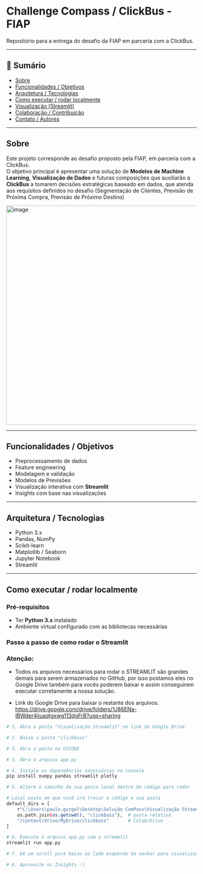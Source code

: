 # Challenge Compass / ClickBus - FIAP

Repositório para a entrega do desafio da FIAP em parceria com a ClickBus.

---

## 🧭 Sumário

- [Sobre](#sobre)  
- [Funcionalidades / Objetivos](#funcionalidades--objetivos)  
- [Arquitetura / Tecnologias](#arquitetura--tecnologias)  
- [Como executar / rodar localmente](#como-executar--rodar-localmente)  
- [Visualização (Streamlit)](#visualização-streamlit)  
- [Colaboração / Contribuição](#colaboração--contribuição)  
- [Contato / Autores](#contato--autores)  

---

## Sobre

Este projeto corresponde ao desafio proposto pela FIAP, em parceria com a ClickBus.  
O objetivo principal é apresentar uma solução de **Modelos de Machine Learning**, **Visualização de Dados** e futuras composições que auxiliarão a **ClickBus** a tomarem decisões estratégicas baseado em dados, que atenda aos requisitos definidos no desafio (Segmentação de Clientes, Previsão de Próxima Compra, Previsão de Próximo Destino)

<img width="1051" height="579" alt="image" src="https://github.com/user-attachments/assets/a23428dd-260f-4f0b-b72d-5b8e3ea2b68f" />


---

## Funcionalidades / Objetivos

- Preprocessamento de dados  
- Feature engineering  
- Modelagem e validação  
- Modelos de Previsões 
- Visualização interativa com **Streamlit**  
- Insights com base nas visualizações

---

## Arquitetura / Tecnologias

- Python 3.x  
- Pandas, NumPy  
- Scikit-learn  
- Matplotlib / Seaborn  
- Jupyter Notebook  
- Streamlit  

---

## Como executar / rodar localmente

### Pré-requisitos

- Ter **Python 3.x** instalado  
- Ambiente virtual configurado com as bibliotecas necessárias

### Passo a passo de como rodar o Streamlit

### Atenção: 

- Todos os arquivos necessários para rodar o STREAMLIT são grandes demais para serem armazenados no GitHub, por isso postamos eles no Google Drive também para vocês poderem baixar e assim conseguirem executar corretamente a nossa solução.

- Link do Google Drive para baixar o restante dos arquivos: https://drive.google.com/drive/folders/1J86ENa-IBWder4iiuaqtgxwg113dgFrB?usp=sharing

```bash
# 1. Abra a pasta "Visualização Streamlit" no link do Google Drive

# 2. Baixe a pasta "clickbuss"

# 3. Abra a pasta no VSCODE

# 3. Abra o arquivo app.py

# 4. Instale as dependências necessárias no console
pip install numpy pandas streamlit plotly

# 5. Altere o caminho da sua pasta local dentro do código para rodar

# Local exato em que você irá trocar o código e sua pasta
default_dirs = [
    r"C:\Users\paulo.gurgel\Desktop\Solução ComPass\Visualização Streamlit\clickbuss",   # <- Aqui você deverá alterar para o caminho da sua pasta "clickbuss" em que estão os arquivos
    os.path.join(os.getcwd(), "clickbuss"),  # pasta relativa
    "/content/drive/MyDrive/clickbuss"       # Colab/Drive
]

# 6. Execute o arquivo app.py com o streamlit
streamlit run app.py

# 7. Dê um scroll para baixo ao lado esquerdo da navbar para visualizar as opções de segmentação, previsão de compra e previsão de próximo destino.

# 8. Aproveite os Insights :)
